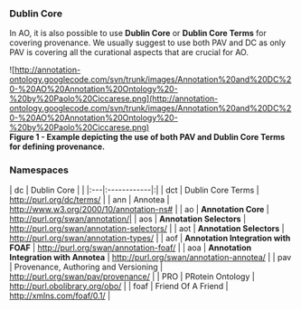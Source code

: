 ### Dublin Core ###

In AO, it is also possible to use **Dublin Core** or **Dublin Core Terms** for covering provenance. We usually suggest to use both PAV and DC as only PAV is covering all the curational aspects that are crucial for AO.

![http://annotation-ontology.googlecode.com/svn/trunk/images/Annotation%20and%20DC%20-%20AO%20Annotation%20Ontology%20-%20by%20Paolo%20Ciccarese.png](http://annotation-ontology.googlecode.com/svn/trunk/images/Annotation%20and%20DC%20-%20AO%20Annotation%20Ontology%20-%20by%20Paolo%20Ciccarese.png)<br />
<b>Figure 1 - Example depicting the use of both PAV and Dublin Core Terms for defining provenance.</b>

### Namespaces ###

| dc | Dublin Core | |
|:---|:------------|:|
| dct | Dublin Core Terms | http://purl.org/dc/terms/ |
| ann | Annotea     | http://www.w3.org/2000/10/annotation-ns# |
| ao | **Annotation Core** |  http://purl.org/swan/annotation/|
| aos | **Annotation Selectors** | http://purl.org/swan/annotation-selectors/ |
| aot | **Annotation Selectors** | http://purl.org/swan/annotation-types/ |
| aof | **Annotation Integration with FOAF** | http://purl.org/swan/annotation-foaf/ |
| aoa | **Annotation Integration with Annotea** | http://purl.org/swan/annotation-annotea/ |
| pav | Provenance, Authoring and Versioning | http://purl.org/swan/pav/provenance/ |
| PRO | PRotein Ontology | http://purl.obolibrary.org/obo/ |
| foaf | Friend Of A Friend | http://xmlns.com/foaf/0.1/ |